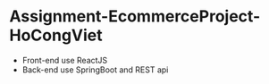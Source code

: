 # Assignment-EcommerceProject-HoCongViet
   - Front-end use ReactJS
   - Back-end use SpringBoot and REST api
